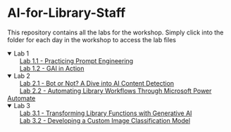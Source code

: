 # AI-for-Library-Staff

This repository contains all the labs for the workshop. Simply click into the folder for each day in the workshop to access the lab files

<details open>
    <summary>Lab 1</summary>
    &emsp;&emsp;<a href="./Lab-1/Lab-1.1-Practicing-Prompt-Engineering/">Lab 1.1 - Practicing Prompt Engineering</a><br>
    &emsp;&emsp;<a href="./Lab-1/Lab-1.2-GAI-in-Action/">Lab 1.2 - GAI in Action</a>
</details>
<details open>
    <summary>Lab 2</summary>
    &emsp;&emsp;<a href="/" href="./Lab-2/Lab-2.1-Bot-or-Not-A-Dive-into-AI-Content-Detection/">Lab 2.1 - Bot or Not? A Dive into AI Content Detection</a><br>
    &emsp;&emsp;<a href="/" href="./Lab-2/Lab-2.2-Automating-Library-Workflows-Through-Microsoft-Power-Automate/">Lab 2.2 - Automating Library Workflows Through Microsoft Power Automate</a>
</details>
<details open>
    <summary>Lab 3</summary>
    &emsp;&emsp;<a href="/" href="./Lab-3/Lab-3.1-Transforming-Library-Functions-with-Generative-AI/">Lab 3.1 - Transforming Library Functions with Generative AI</a><br>
    &emsp;&emsp;<a href="/" href="./Lab-3/Lab-3.2-Developing-a-Custom-Image-Classification-Model/">Lab 3.2 - Developing a Custom Image Classification Model</a>
</details>
